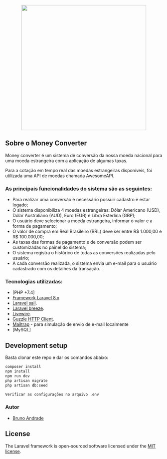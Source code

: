 <p align="center"><a href="https://laravel.com" target="_blank"><img src="https://raw.githubusercontent.com/laravel/art/master/logo-lockup/5%20SVG/2%20CMYK/1%20Full%20Color/laravel-logolockup-cmyk-red.svg" width="400"></a></p>


## Sobre o Money Converter

Money converter é um sistema de conversão da nossa moeda nacional para uma moeda estrangeira com a aplicação de algumas
taxas.

Para a cotação em tempo real das moedas estrangeiras disponíveis, foi utilizada uma API de moedas chamada AwesomeAPI.

### **As principais funcionalidades do sistema são as seguintes:**

- Para realizar uma conversão é necessário possuir cadastro e estar logado;
- O sistema disponibiliza 4 moedas estrangeiras: Dólar Americano (USD), Dólar Australiano (AUD), Euro (EUR) e Libra Esterlina (GBP);
- O usuário deve selecionar a moeda estrangeira, informar o valor e a forma de pagamento;
- O valor de compra em Real Brasileiro (BRL) deve ser entre R$ 1.000,00 e R$ 100.000,00;
- As taxas das formas de pagamento e de conversão podem ser customizadas no painel do sistema;
- O sistema registra o histórico de todas as conversões realizadas pelo usuário;
- A cada conversão realizada, o sistema envia um e-mail para o usuário cadastrado com os detalhes da transação.

### Tecnologias utilizadas:

- [PHP +7.4]
- [Framework Laravel 8.x](https://laravel.com/)
- [Laravel sail](https://laravel.com/docs/9.x/sail#installing-sail-into-existing-applications).
- [Laravel breeze](https://laravel.com/docs/9.x/starter-kits#laravel-breeze-installation).
- [Livewire](https://laravel-livewire.com/docs/2.x/quickstart#install-livewire).
- [Guzzle HTTP Client](https://laravel.com/docs/8.x/http-client#request-data).
- [Mailtrap](https://mailtrap.io/) - para simulação de envio de e-mail localmente
- [MySQL]

## Development setup

Basta clonar este repo e dar os comandos abaixo:

```sh
composer install
npm install
npm run dev
php artisan migrate
php artisan db:seed
```

```sh
Verificar as configurações no arquivo .env
```

### Autor

- [Bruno Andrade](https://github.com/bnandrade)

## License

The Laravel framework is open-sourced software licensed under the [MIT license](https://opensource.org/licenses/MIT).
